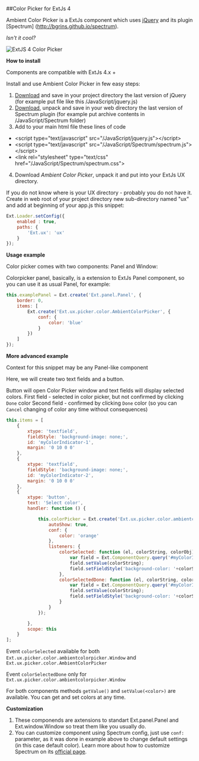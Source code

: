 ##Color Picker for ExtJs 4

Ambient Color Picker is a ExtJs component which uses [jQuery](http://jquery.com) and its plugin [Spectrum] (http://bgrins.github.io/spectrum).

*Isn't it cool?*

![ExtJS 4 Color Picker](http://fog.od.ua/fx/ext-js-components/color-picker/ExtJs-4-color-picker.png "ExtJS 4 Color Picker")

**How to install**

Components are compatible with ExtJs 4.x +

Install and use Ambient Color Picker in few easy steps:

1. [Download](http://jquery.com/download/) and save in your project directory the last version of jQuery (for example put file like this /JavaScript/jquery.js)
2. [Download](http://bgrins.github.io/spectrum/), unpack and save in your web directory the last version of Spectrum plugin (for example put archive contents in /JavaScript/Spectrum folder)
3. Add to your main html file these lines of code
  * &lt;script type="text/javascript" src="/JavaScript/jquery.js">&lt;/script>
  * &lt;script type="text/javascript" src="/JavaScript/Spectrum/spectrum.js">&lt;/script>
  * &lt;link rel="stylesheet" type="text/css" href="/JavaScript/Spectrum/spectrum.css">
4. Download *Ambient Color Picker*, unpack it and put into your ExtJs UX directory.

If you do not know where is your UX directory - probably you do not have it.
Create in web root of your project directory new sub-directory named "ux" and add at beginning of your app.js this snippet:

```JavaScript
Ext.Loader.setConfig({
    enabled : true,
    paths: {
        'Ext.ux': 'ux'
    }
});
```

**Usage example**

Color picker comes with two components: Panel and Window:

Colorpicker panel, basically, is a extension to ExtJs Panel component, so you can use it as usual Panel, for example:

```JavaScript
this.examplePanel = Ext.create('Ext.panel.Panel', {
	border: 0,
	items: [
		Ext.create('Ext.ux.picker.color.AmbientColorPicker', {
			conf: {
				color: 'blue'
			}
		})
	]
});

```

**More advanced example**

Context for this snippet may be any Panel-like component

Here, we will create two text fields and a button.

Button will open Color Picker window and text fields will display selected colors.
First field - selected in color picker, but not confirmed by clicking `Done` color
Second field - confirmed by clicking `Done` color (so you can `Cancel` changing of color any time without consequences)

```JavaScript
this.items = [
	{
		xtype: 'textfield',
		fieldStyle: 'background-image: none;',
		id: 'myColorIndicator-1',
		margin: '0 10 0 0'
	},
	{
		xtype: 'textfield',
		fieldStyle: 'background-image: none;',
		id: 'myColorIndicator-2',
		margin: '0 10 0 0'
	},
	{
		xtype: 'button',
		text: 'Select color',
		handler: function () {

			this.colorPicker = Ext.create('Ext.ux.picker.color.ambientcolorpicker.Window', {
				autoShow: true,
				conf: {
					color: 'orange'
				},
				listeners: {
					colorSelected: function (el, colorString, colorObj) {
						var field = Ext.ComponentQuery.query('#myColorIndicator-1')[0];
						field.setValue(colorString);
						field.setFieldStyle('background-color: '+colorString)
					},
					colorSelectedDone: function (el, colorString, colorObj) {
						var field = Ext.ComponentQuery.query('#myColorIndicator-2')[0];
						field.setValue(colorString);
						field.setFieldStyle('background-color: '+colorString)
					}
				}
			});

		},
		scope: this
	}
];
```

Event `colorSelected` available for both `Ext.ux.picker.color.ambientcolorpicker.Window` and `Ext.ux.picker.color.AmbientColorPicker`

Event `colorSelectedDone` only for `Ext.ux.picker.color.ambientcolorpicker.Window`

For both components methods `getValue()` and `setValue(<color>)` are available. You can get and set colors at any time.

**Customization**

1. These componends are axtensions to standart Ext.panel.Panel and Ext.window.Window so treat them like you usually do.
2. You can customize component using Spectrum config, just use `conf:` parameter, as it was done in example above to change default settings (in this case default color). Learn more about how to customize Spectrum on its [official page](http://bgrins.github.io/spectrum/).